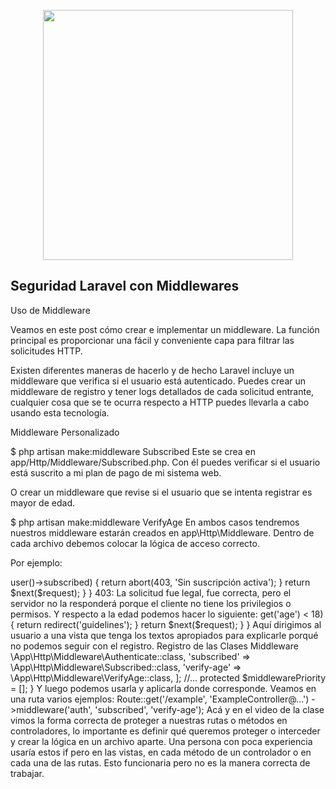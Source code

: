 <p align="center"><img src="https://res.cloudinary.com/dtfbvvkyp/image/upload/v1566331377/laravel-logolockup-cmyk-red.svg" width="400"></p>



## Seguridad Laravel con Middlewares

Uso de Middleware

Veamos en este post cómo crear e implementar un middleware. La función principal es proporcionar una fácil y conveniente capa para filtrar las solicitudes HTTP. 

Existen diferentes maneras de hacerlo y de hecho Laravel incluye un middleware que verifica si el usuario está autenticado.
Puedes crear un middleware de registro y tener logs detallados de cada solicitud entrante, cualquier cosa que se te ocurra respecto a HTTP puedes llevarla a cabo usando esta tecnología.

Middleware Personalizado

$ php artisan make:middleware Subscribed
Este se crea en app/Http/Middleware/Subscribed.php. Con él puedes verificar si el usuario está suscrito a mi plan de pago de mi sistema web. 

O crear un middleware que revise si el usuario que se intenta registrar es mayor de edad.

$ php artisan make:middleware VerifyAge
En ambos casos tendremos nuestros middleware estarán creados en app\Http\Middleware\. 
Dentro de cada archivo debemos colocar la lógica de acceso correcto. 

Por ejemplo:


<?php

namespace App\Http\Middleware;

use Closure;

class Subscribed
{
    //...
    public function handle($request, Closure $next)
    {
        if ( ! $request->user()->subscribed) {
            return abort(403, 'Sin suscripción activa');
        }

        return $next($request);
    }
}
403: La solicitud fue legal, fue correcta, pero el servidor no la responderá porque el cliente no tiene los privilegios o permisos.
Y respecto a la edad podemos hacer lo siguiente:
<?php

namespace App\Http\Middleware;

use Closure;

class VerifyAge
{
    //...
    public function handle($request, Closure $next)
    {
        if ($request->get('age') < 18) {
            return redirect('guidelines');
        }

        return $next($request);
    }
}


Aquí dirigimos al usuario a una vista que tenga los textos apropiados para explicarle porqué no podemos seguir con el registro.
Registro de las Clases Middleware


<?php

namespace App\Http;

use Illuminate\Foundation\Http\Kernel as HttpKernel;

class Kernel extends HttpKernel
{
    //...
    protected $middleware = [];

    //...
    protected $middlewareGroups = [];

    //...
    protected $routeMiddleware = [
        'auth' => \App\Http\Middleware\Authenticate::class,
        'subscribed' => \App\Http\Middleware\Subscribed::class,
        'verify-age' => \App\Http\Middleware\VerifyAge::class,
    ];

    //...
    protected $middlewarePriority = [];
}


Y luego podemos usarla y aplicarla donde corresponde. Veamos en una ruta varios ejemplos:

Route::get('/example', 'ExampleController@...')
    ->middleware('auth', 'subscribed', 'verify-age');
    
    
Acá y en el video de la clase vimos la forma correcta de proteger a nuestras rutas o métodos en controladores, lo importante es definir qué queremos proteger o interceder y crear la lógica en un archivo aparte. Una persona con poca experiencia usaría estos if pero en las vistas, en cada método de un controlador o en cada una de las rutas. Esto funcionaria pero no es la manera correcta de trabajar.


